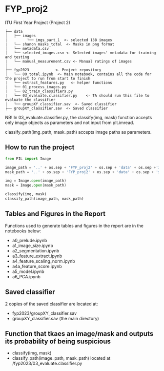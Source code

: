 # FYP_proj2
ITU First Year Project (Project 2)

```
├── data
│   ├── images
|         └── imgs_part_1  <- selected 138 images
|   └── shanon_masks_total  <- Masks in png format      
│   └── metadata.csv   
|   └── selected_images.csv <- Selected images' metadata for training and testing
|   └── manual_measurement.csv <- Manual ratings of images
│
├── fyp2023            <- Project repository
│   └── 00_total.ipynb  <- Main notebook, contains all the code for the project to run from start to finish
|   └── extract_features.py   <- helper functions
|   └── 01_process_images.py
|   └── 02_train_classifiers.py
|   └── 03_evaluate.classifier.py    <- TA should run this file to evaluate the classifier
|   └── groupXY_classifier.sav  <- Saved classifier
├── groupXY_classifier.sav  <- Saved classifier
```

NB! In 03_evaluate.classifier.py, the classify(img, mask) function accepts only image objects as parameters and not input from plt.imread.

classify_path(img_path, mask_path) accepts image paths as parameters.

## How to run the project
```python
from PIL import Image

image_path = '..' + os.sep + 'FYP_proj2' + os.sep + 'data' + os.sep +'images_resized' + os.sep + 'PAT_710_1330_243.PNG'
mask_path = '..' + os.sep + 'FYP_proj2' + os.sep + 'data' + os.sep + 'shanon_masks_total' + os.sep + 'PAT_710_1330_243.PNG'

img = Image.open(image_path)
mask = Image.open(mask_path)

classify(img, mask)
classify_path(image_path, mask_path)
```

## Tables and Figures in the Report
Functions used to generate tables and figures in the report are in the notebooks below:
- a0_prelude.ipynb
- a1_image_size.ipynb
- a2_segmentation.ipynb
- a3_feature_extract.ipynb
- a4_feature_scaling_norm.ipynb
- a4a_feature_score.ipynb
- a5_model.ipynb
- a6_PCA.ipynb

## Saved classifier
2 copies of the saved classifier are located at:
- fyp2023/groupXY_classifier.sav
- groupXY_classifier.sav (the main directory)

## Function that tkaes an image/mask and outputs its probability of being suspicious
- classify(img, mask)
- classify_path(image_path, mask_path) 
located at /fyp2023/03_evaluate.classifier.py